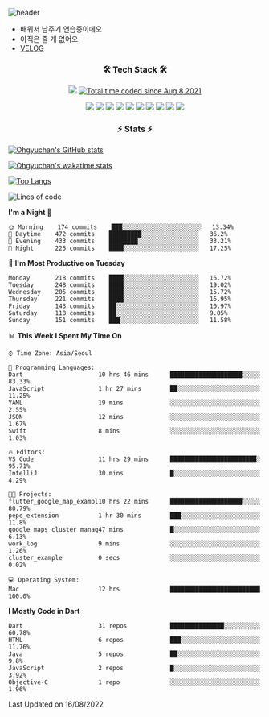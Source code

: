 <!--
**Ohgyuchan/Ohgyuchan** is a ✨ _special_ ✨ repository because its `README.md` (this file) appears on your GitHub profile.

Here are some ideas to get you started:

- 🔭 I’m currently working on ...
- 🌱 I’m currently learning ...
- 👯 I’m looking to collaborate on ...
- 🤔 I’m looking for help with ...
- 💬 Ask me about ...
- 📫 How to reach me: ...
- 😄 Pronouns: ...
- ⚡ Fun fact: ...
-->
![header](https://capsule-render.vercel.app/api?type=soft&color=auto&height=150&section=header&text=Ohgyuchan&fontSize=80&animation=twinkling)
<!-- ### Hi there 👋 -->
  * 배워서 남주기 연습중이에오
  * 아직은 줄 게 없어오
  * [VELOG](https://velog.io/@terman)



<h3 align="center"><b>🛠 Tech Stack 🛠</b></h3>

<p align="center">
<a href="https://hits.seeyoufarm.com"><img src="https://hits.seeyoufarm.com/api/count/incr/badge.svg?url=https%3A%2F%2Fgithub.com%2FOhgyuchan&count_bg=%2379C83D&title_bg=%23555555&icon=&icon_color=%23E7E7E7&title=visitors+%F0%9F%99%8C&edge_flat=false"/></a> <a href="https://wakatime.com/@9d35e6a9-2400-4e9b-b741-9597e6de1373"><img src="https://wakatime.com/badge/user/9d35e6a9-2400-4e9b-b741-9597e6de1373.svg" alt="Total time coded since Aug 8 2021" /></a></b>


<p align="center">
<img src="https://img.shields.io/badge/HTML5-E34F26?style=flat-square&logo=HTML5&logoColor=white"/></a>
<img src="https://img.shields.io/badge/CSS3-1572B6?style=flat-square&logo=CSS3&logoColor=white"/></a>
<img src="https://img.shields.io/badge/JavaScript-F7DF1E?style=flat-square&logo=JavaScript&logoColor=white"/></a>
<!-- <img src="https://img.shields.io/badge/Node.js-339933?style=flat-square&logo=Node.js&logoColor=white"/></a> &nbsp -->
<img src="https://img.shields.io/badge/Android-3DDC84?style=flat-square&logo=Android&logoColor=white"/></a> 
<img src="https://img.shields.io/badge/Flutter-02569B?style=flat-square&logo=Flutter&logoColor=white"></a> 
<img src="https://img.shields.io/badge/Dart-0175C2?style=flat-square&logo=Dart&logoColor=white"></a> 
<!-- <img src="https://img.shields.io/badge/R-0175C2?style=flat-square&logo=R&logoColor=white"></a> &nbsp -->
<!-- <img src="https://img.shields.io/badge/MongoDB-47A248?style=flat-square&logo=MongoDB&logoColor=white"/></a> &nbsp -->
<!-- <img src="https://img.shields.io/badge/MySQL-4479A1?style=flat-square&logo=MySQL&logoColor=white"/></a> &nbsp -->
<img src="https://img.shields.io/badge/c++-00599C?style=flat-square&logo=c%2B%2B&logoColor=white"/></a> 
<img src="https://img.shields.io/badge/python-0175C2?style=flat-square&logo=python&logoColor=white"></a> 
<img src="https://img.shields.io/badge/github-181717?style=flat-square&logo=github&logoColor=white"></a> 
<img src="https://img.shields.io/badge/unity-FCC624?style=flat-square&logo=unity&logoColor=black"></a> 
<!-- <img src="https://img.shields.io/badge/Amazon AWS-232F3E?style=flat-square&logo=Amazon%20AWS&logoColor=white"/></a> &nbsp </p> -->
</b>

<h3 align="center"><b>⚡️ Stats ⚡️</b></h3>


[![Ohgyuchan's GitHub stats](https://github-readme-stats.vercel.app/api?username=Ohgyuchan&count_private=true&include_all_commits=true&show_icons=true&theme=buefy)](https://github.com/anuraghazra/github-readme-stats)

[![Ohgyuchan's wakatime stats](https://github-readme-stats.vercel.app/api/wakatime?username=TermanOh&layout=compact&theme=buefy)](https://github.com/anuraghazra/github-readme-stats)

[![Top Langs](https://github-readme-stats.vercel.app/api/top-langs/?username=Ohgyuchan&layout=compact&exclude_repo=unity_example&theme=buefy)](https://github.com/Ohgyuchan/github-readme-stats)
  
<!--START_SECTION:waka-->
![Lines of code](https://img.shields.io/badge/From%20Hello%20World%20I%27ve%20Written-1.3%20million%20lines%20of%20code-blue)

**I'm a Night 🦉** 

```text
🌞 Morning    174 commits    ███░░░░░░░░░░░░░░░░░░░░░░   13.34% 
🌆 Daytime    472 commits    █████████░░░░░░░░░░░░░░░░   36.2% 
🌃 Evening    433 commits    ████████░░░░░░░░░░░░░░░░░   33.21% 
🌙 Night      225 commits    ████░░░░░░░░░░░░░░░░░░░░░   17.25%

```
📅 **I'm Most Productive on Tuesday** 

```text
Monday       218 commits    ████░░░░░░░░░░░░░░░░░░░░░   16.72% 
Tuesday      248 commits    ████░░░░░░░░░░░░░░░░░░░░░   19.02% 
Wednesday    205 commits    ████░░░░░░░░░░░░░░░░░░░░░   15.72% 
Thursday     221 commits    ████░░░░░░░░░░░░░░░░░░░░░   16.95% 
Friday       143 commits    ██░░░░░░░░░░░░░░░░░░░░░░░   10.97% 
Saturday     118 commits    ██░░░░░░░░░░░░░░░░░░░░░░░   9.05% 
Sunday       151 commits    ███░░░░░░░░░░░░░░░░░░░░░░   11.58%

```


📊 **This Week I Spent My Time On** 

```text
⌚︎ Time Zone: Asia/Seoul

💬 Programming Languages: 
Dart                     10 hrs 46 mins      ████████████████████░░░░░   83.33% 
JavaScript               1 hr 27 mins        ██░░░░░░░░░░░░░░░░░░░░░░░   11.25% 
YAML                     19 mins             ░░░░░░░░░░░░░░░░░░░░░░░░░   2.55% 
JSON                     12 mins             ░░░░░░░░░░░░░░░░░░░░░░░░░   1.67% 
Swift                    8 mins              ░░░░░░░░░░░░░░░░░░░░░░░░░   1.03%

🔥 Editors: 
VS Code                  11 hrs 29 mins      ████████████████████████░   95.71% 
IntelliJ                 30 mins             █░░░░░░░░░░░░░░░░░░░░░░░░   4.29%

🐱‍💻 Projects: 
flutter_google_map_exampl10 hrs 22 mins      ████████████████████░░░░░   80.79% 
pepe_extension           1 hr 30 mins        ███░░░░░░░░░░░░░░░░░░░░░░   11.8% 
google_maps_cluster_manag47 mins             █░░░░░░░░░░░░░░░░░░░░░░░░   6.13% 
work_log                 9 mins              ░░░░░░░░░░░░░░░░░░░░░░░░░   1.26% 
cluster_example          0 secs              ░░░░░░░░░░░░░░░░░░░░░░░░░   0.02%

💻 Operating System: 
Mac                      12 hrs              █████████████████████████   100.0%

```

**I Mostly Code in Dart** 

```text
Dart                     31 repos            ███████████████░░░░░░░░░░   60.78% 
HTML                     6 repos             ███░░░░░░░░░░░░░░░░░░░░░░   11.76% 
Java                     5 repos             ██░░░░░░░░░░░░░░░░░░░░░░░   9.8% 
JavaScript               2 repos             █░░░░░░░░░░░░░░░░░░░░░░░░   3.92% 
Objective-C              1 repo              ░░░░░░░░░░░░░░░░░░░░░░░░░   1.96%

```



 Last Updated on 16/08/2022
<!--END_SECTION:waka-->


